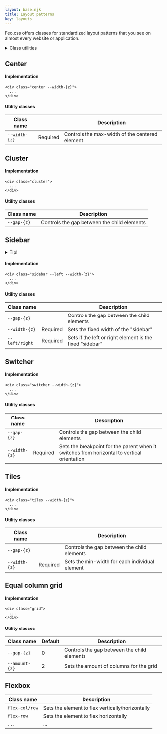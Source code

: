 ```yaml
---
layout: base.njk
title: Layout patterns
key: layouts
---
```


Feo.css offers classes for standardized layout patterns that you see on almost every website or application.

<details>
  <summary>Class utilities</summary>
  <p><a href="/utilities">Utility classes</a> are classes that do one thing, and one thing well. 
    Class utilities are classes that that allow you to control one aspect from a different CSS class, like a layout class. Class utilities have a post-fix of <code>--*</code> to make them easily spottable. Most of the class utilities are based on <a href="/tokens">the design tokens</a>.</p>
</details>

## Center

#### Implementation

```
<div class="center --width-{z}">
  ...
</div>
```

#### Utility classes

<div>
  <table>
    <thead>
      <tr><th>Class name</th><th><th>Description</th></tr>
    </thead>
    <tbody>
      <tr><td><code>--width-{z}</code></td><td>Required</td><td>Controls the max-width of the centered element</td></tr>
    </tbody>
  </table>
</div>

## Cluster

#### Implementation

```
<div class="cluster">
  ...
</div>
```

#### Utility classes

<div>
  <table>
    <thead>
      <tr><th>Class name</th><th>Description</th></tr>
    </thead>
    <tbody>
      <tr><td><code>--gap-{z}</code></td><td>Controls the gap between the child elements</td></tr>
    </tbody>
  </table>
</div>

## Sidebar

<details>
  <summary>Tip!</summary>
  <p>When combining the <code>switcher</code> and <code>sidebar</code> classes, you can get a long way into implementing a responsive sidebar(-ish). This very site combines the two! All you need to do is set the <code>sidebar</code> on the parent, and on the element that is actually the sidebar, you set <code>switcher</code>. For the <code>--width-{z}</code> utility class on both elements, just ensure the element with <code>switcher</code> as a <code>z+1</code>, compared to the parent element.</p>
</details>

#### Implementation

```
<div class="sidebar --left --width-{z}">
  ...
</div>
```

#### Utility classes

<div>
  <table>
    <thead>
      <tr><th>Class name</th><th></th><th>Description</th></tr>
    </thead>
    <tbody>
      <tr><td><code>--gap-{z}</code></td><td></td><td>Controls the gap between the child elements</td></tr>
      <tr><td><code>--width-{z}</code></td><td>Required</td><td>Sets the fixed width of the "sidebar"</td></tr>
      <tr><td><code>--left/right</code></td><td>Required</td><td>Sets if the left or right element is the fixed "sidebar"</td></tr>
    </tbody>
  </table>
</div>

## Switcher

#### Implementation

```
<div class="switcher --width-{z}">
  ...
</div>
```

#### Utility classes

<div>
  <table>
    <thead>
      <tr><th>Class name</th><th></th><th>Description</th></tr>
    </thead>
    <tbody>
      <tr><td><code>--gap-{z}</code></td><td></td><td>Controls the gap between the child elements</td></tr>
      <tr><td><code>--width-{z}</code></td><td>Required</td><td>Sets the breakpoint for the parent when it switches from horizontal to vertical orientation</td></tr>
    </tbody>
  </table>
</div>

## Tiles

#### Implementation

```
<div class="tiles --width-{z}">
  ...
</div>
```

#### Utility classes

<div>
  <table>
    <thead>
      <tr><th>Class name</th><th></th><th>Description</th></tr>
    </thead>
    <tbody>
      <tr><td><code>--gap-{z}</code></td><td></td><td>Controls the gap between the child elements</td></tr>
      <tr><td><code>--width-{z}</code></td><td>Required</td><td>Sets the min-width for each individual element</td></tr>
    </tbody>
  </table>
</div>

## Equal column grid

#### Implementation

```
<div class="grid">
  ...
</div>
```

#### Utility classes

<div>
  <table>
    <thead>
      <tr><th>Class name</th><th>Default</th><th>Description</th></tr>
    </thead>
    <tbody>
      <tr><td><code>--gap-{z}</code></td><td>0</td><td>Controls the gap between the child elements</td></tr>
      <tr><td><code>--amount-{z}</code></td><td>2</td><td>Sets the amount of columns for the grid</td></tr>
    </tbody>
  </table>
</div>

## Flexbox

<div>
  <table>
    <thead><tr><th>Class name</th><th>Description</th></tr></thead>
    <tbody>
      <tr>
        <td><code>flex-col/row</code></td>
        <td>Sets the element to flex vertically/horizontally</td>
      </tr>
      <tr>
        <td><code>flex-row</code></td>
        <td>Sets the element to flex horizontally</td>
      </tr>
      <tr>
        <td><code>...</code></td>
        <td>...</td>
      </tr>
    </tbody>
  </table>
</div>
